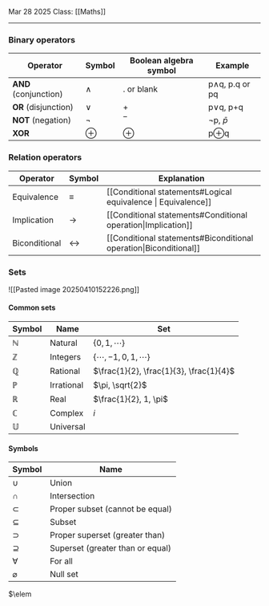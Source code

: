 Mar 28 2025
Class: [[Maths]]
- - -
### Binary operators

| Operator              | Symbol | Boolean algebra symbol | Example        |
| --------------------- | ------ | ---------------------- | -------------- |
| **AND** (conjunction) | ∧      | . or blank             | p∧q, p.q or pq |
| **OR** (disjunction)  | ∨      | +                      | p∨q, p+q       |
| **NOT** (negation)    | ¬      | ‾                      | ¬p, $\bar{p}$  |
| **XOR**               | ⊕      | ⊕                      | p⊕q            |

### Relation operators
| Operator      | Symbol            | Explanation                                                       |
| ------------- | ----------------- | ----------------------------------------------------------------- |
| Equivalence   | $\equiv$          | [[Conditional statements#Logical equivalence \| Equivalence]]     |
| Implication   | $\rightarrow$     | [[Conditional statements#Conditional operation\|Implication]]     |
| Biconditional | $\leftrightarrow$ | [[Conditional statements#Biconditional operation\|Biconditional]] |

### Sets
![[Pasted image 20250410152226.png]]
#### Common sets
| Symbol       | Name       | Set                                     |
| ------------ | ---------- | --------------------------------------- |
| $\mathbb{N}$ | Natural    | $\{0, 1, \cdots \}$                     |
| $\mathbb{Z}$ | Integers   | $\{\cdots, -1, 0, 1, \cdots \}$         |
| $\mathbb{Q}$ | Rational   | $\frac{1}{2}, \frac{1}{3}, \frac{1}{4}$ |
| $\mathbb{P}$ | Irrational | $\pi, \sqrt{2}$                         |
| $\mathbb{R}$ | Real       | $\frac{1}{2}, 1, \pi$                   |
| $\mathbb{C}$ | Complex    | $i$                                     |
| $\mathbb U$  | Universal  |                                         |

#### Symbols
| Symbol        | Name                             |
| ------------- | -------------------------------- |
| $\cup$        | Union                            |
| $\cap$        | Intersection                     |
| $\subset$     | Proper subset (cannot be equal)  |
| $\subseteq$   | Subset                           |
| $\supset$     | Proper superset (greater than)   |
| $\supseteq$   | Superset (greater than or equal) |
| $\forall$     | For all                          |
| $\varnothing$ | Null set                         |
$\elem